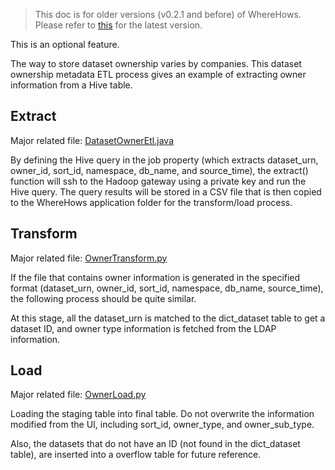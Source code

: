> This doc is for older versions (v0.2.1 and before) of WhereHows. Please refer to [this](https://github.com/linkedin/WhereHows/blob/master/wherehows-etl/README.md) for the latest version.

This is an optional feature.

The way to store dataset ownership varies by companies. This dataset ownership metadata ETL process gives an example of extracting owner information from a Hive table.

## Extract
Major related file: [DatasetOwnerEtl.java](https://github.com/linkedin/WhereHows/blob/master/metadata-etl/src/main/java/metadata/etl/ownership/DatasetOwnerEtl.java)

By defining the Hive query in the job property (which extracts dataset_urn, owner_id, sort_id, namespace, db_name, and source_time), the extract() function will ssh to the Hadoop gateway using a private key and run the Hive query. The query results will be stored in a CSV file that is then copied to the WhereHows application folder for the transform/load process.

## Transform
Major related file: [OwnerTransform.py](https://github.com/linkedin/WhereHows/blob/master/metadata-etl/src/main/resources/jython/OwnerTransform.py)

If the file that contains owner information is generated in the specified format (dataset_urn, owner_id, sort_id, namespace, db_name, source_time), the following process should be quite similar.

At this stage, all the dataset_urn is matched to the dict_dataset table to get a dataset ID, and owner type information is fetched from the LDAP information.

## Load
Major related file: [OwnerLoad.py](https://github.com/linkedin/WhereHows/blob/master/metadata-etl/src/main/resources/jython/OwnerLoad.py)

Loading the staging table into final table. Do not overwrite the information modified from the UI, including sort_id, owner_type, and owner_sub_type.

Also, the datasets that do not have an ID (not found in the dict_dataset table), are inserted into a overflow table for future reference.
